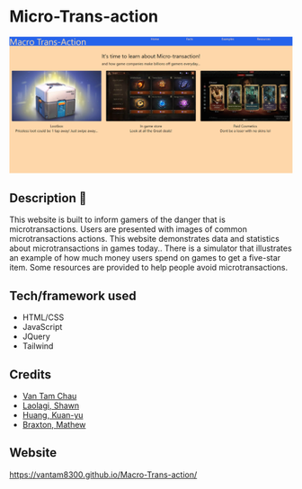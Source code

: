 # Micro-Trans-action

![picture of webpage](assets/img/homePage.PNG)

## Description 📝
This website is built to inform gamers of the danger that is microtransactions. Users are presented with images of common microtransactions actions. This website demonstrates data and statistics about microtransactions in games today.. There is a simulator that illustrates an example of how much money users spend on games to get a five-star item. Some resources are provided to help people avoid microtransactions.

## Tech/framework used 
- HTML/CSS
- JavaScript
- JQuery
- Tailwind

## Credits
- [Van Tam Chau](https://github.com/vantam8300)
- [Laolagi, Shawn](https://github.com/LigerBomb)
- [Huang, Kuan-yu](https://github.com/Jaq41000)
- [Braxton, Mathew](https://github.com/Mattie-B)

## Website

https://vantam8300.github.io/Macro-Trans-action/
